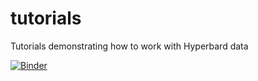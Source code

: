 # tutorials
Tutorials demonstrating how to work with Hyperbard data

[![Binder](https://mybinder.org/badge_logo.svg)](https://mybinder.org/v2/gh/hyperbard/tutorials/HEAD?labpath=notebooks%2Fwelcome.ipynb)
